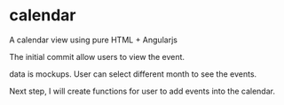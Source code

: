 # calendar

A calendar view using pure HTML + Angularjs

The initial commit allow users to view the event.

data is mockups.  User can select different month to see the events.

Next step, I will create functions for user to add events into the calendar.